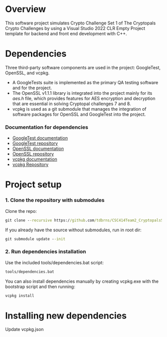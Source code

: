 # Overview

This software project simulates Crypto Challenge Set 1 of The Cryptopals Crypto Challenges by using a Visual Studio 2022 CLR Empty Project template for backend and front end development with C++.

# Dependencies

Three third-party software components are used in the project: GoogleTest, OpenSSL, and vcpkg. 
- A GoogleTests suite is implemented as the primary QA testing software and for the project.
- The OpenSSL v1.1.1 library is integrated into the project mainly for its _aes.h_ file, which provides features for AES encryption and decryption that are essential in solving Cryptopal challenges 7 and 8.
- vcpkg is used as a git submodule that manages the integration of software packages for OpenSSL and GoogleTest into the project.

### Documentation for dependencies

* [GoogleTest documentation](https://google.github.io/googletest/primer.html)
* [GoogleTest repository](https://github.com/google/googletest)
* [OpenSSL documentation](https://www.openssl.org/)
* [OpenSSL repository](https://github.com/openssl/openssl)
* [vcpkg documentation](https://learn.microsoft.com/en-us/vcpkg/)
* [vcpkg Repository](https://github.com/microsoft/vcpkg)

# Project setup

### 1. Clone the repository with submodules

Clone the repo:
```cmd
git clone --recursive https://github.com/tdbrns/CSC414Team2_CryptopalsSoftwareSuite.git
```

If you already have the source without submodules, run in root dir:
```cmd
git submodule update --init
```

### 2. Run dependencies installation

Use the included tools/dependencies.bat script:
```cmd
tools/dependencies.bat
```

You can also install dependencies manually by creating vcpkg.exe with the bootstrap script and then running:
```cmd
vcpkg install
```

# Installing new dependencies

Update vcpkg.json
